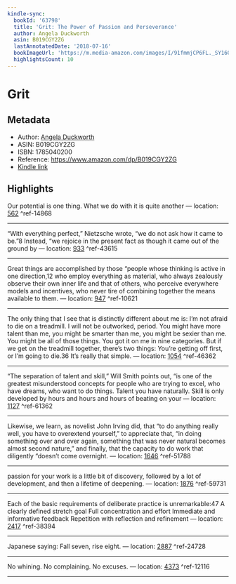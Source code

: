 ```yaml
---
kindle-sync:
  bookId: '63798'
  title: 'Grit: The Power of Passion and Perseverance'
  author: Angela Duckworth
  asin: B019CGY2ZG
  lastAnnotatedDate: '2018-07-16'
  bookImageUrl: 'https://m.media-amazon.com/images/I/91fmmjCP6FL._SY160.jpg'
  highlightsCount: 10
---
```

# Grit
## Metadata
* Author: [Angela Duckworth](https://www.amazon.comundefined)
* ASIN: B019CGY2ZG
* ISBN: 1785040200
* Reference: https://www.amazon.com/dp/B019CGY2ZG
* [Kindle link](kindle://book?action=open&asin=B019CGY2ZG)

## Highlights
Our potential is one thing. What we do with it is quite another — location: [562](kindle://book?action=open&asin=B019CGY2ZG&location=562) ^ref-14868

---
“With everything perfect,” Nietzsche wrote, “we do not ask how it came to be.”8 Instead, “we rejoice in the present fact as though it came out of the ground by — location: [933](kindle://book?action=open&asin=B019CGY2ZG&location=933) ^ref-43615

---
Great things are accomplished by those “people whose thinking is active in one direction,12 who employ everything as material, who always zealously observe their own inner life and that of others, who perceive everywhere models and incentives, who never tire of combining together the means available to them. — location: [947](kindle://book?action=open&asin=B019CGY2ZG&location=947) ^ref-10621

---
The only thing that I see that is distinctly different about me is: I’m not afraid to die on a treadmill. I will not be outworked, period. You might have more talent than me, you might be smarter than me, you might be sexier than me. You might be all of those things. You got it on me in nine categories. But if we get on the treadmill together, there’s two things: You’re getting off first, or I’m going to die.36 It’s really that simple. — location: [1054](kindle://book?action=open&asin=B019CGY2ZG&location=1054) ^ref-46362

---
“The separation of talent and skill,” Will Smith points out, “is one of the greatest misunderstood concepts for people who are trying to excel, who have dreams, who want to do things. Talent you have naturally. Skill is only developed by hours and hours and hours of beating on your — location: [1127](kindle://book?action=open&asin=B019CGY2ZG&location=1127) ^ref-61362

---
Likewise, we learn, as novelist John Irving did, that “to do anything really well, you have to overextend yourself,” to appreciate that, “in doing something over and over again, something that was never natural becomes almost second nature,” and finally, that the capacity to do work that diligently “doesn’t come overnight. — location: [1646](kindle://book?action=open&asin=B019CGY2ZG&location=1646) ^ref-51788

---
passion for your work is a little bit of discovery, followed by a lot of development, and then a lifetime of deepening. — location: [1876](kindle://book?action=open&asin=B019CGY2ZG&location=1876) ^ref-59731

---
Each of the basic requirements of deliberate practice is unremarkable:47 A clearly defined stretch goal Full concentration and effort Immediate and informative feedback Repetition with reflection and refinement — location: [2417](kindle://book?action=open&asin=B019CGY2ZG&location=2417) ^ref-38394

---
Japanese saying: Fall seven, rise eight. — location: [2887](kindle://book?action=open&asin=B019CGY2ZG&location=2887) ^ref-24728

---
No whining. No complaining. No excuses. — location: [4373](kindle://book?action=open&asin=B019CGY2ZG&location=4373) ^ref-12116

---
